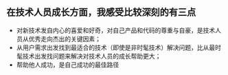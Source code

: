 
## 在技术人员成长方面，我感受比较深刻的有三点

- 对新技术发自内心的喜爱和好奇，对自己产品和代码的尊重与自豪，是技术人员从优秀走向杰出的关键因素；
- 从用户需求出发找到最适合的技术（即使是非时髦技术）解决问题，比从最时髦技术出发找问题来解决对技术人员的成长帮助更大；
- 帮助他人成功，是自己成功的最佳路径


